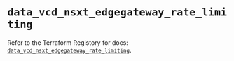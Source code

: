 # `data_vcd_nsxt_edgegateway_rate_limiting`

Refer to the Terraform Registory for docs: [`data_vcd_nsxt_edgegateway_rate_limiting`](https://registry.terraform.io/providers/vmware/vcd/3.10.0/docs/data-sources/nsxt_edgegateway_rate_limiting).

